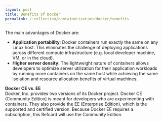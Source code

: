 ```yaml
---
layout: post
title: Benefits of Docker
permalink: /:collection/containerization/docker/benefits
---
```


The main advantages of Docker are:
-	**Application portability**: Docker containers run exactly the same on any Linux host. This eliminates the challenge of deploying applications across different compute infrastructure (e.g. local developer machine, VM, or in the cloud).
-	**Higher server density**: The lightweight nature of containers allows developers to optimize server utilization for their application workloads by running more containers on the same host while achieving the same isolation and resource allocation benefits of virtual machines.

**Docker CE vs. EE**  
Docker, Inc. provides two versions of its Docker project. Docker CE (Community Edition) is meant for developers who are experimenting with containers. They also provide the EE (Enterprise Edition), which is the supported and certified version.
Because Docker EE requires a subscription, this Refcard will use the Community Edition.
